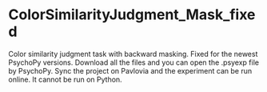 # ColorSimilarityJudgment_Mask_fixed #
Color similarity judgment task with backward masking. Fixed for the newest PsychoPy versions.
Download all the files and you can open the .psyexp file by PsychoPy.
Sync the project on Pavlovia and the experiment can be run online.
It cannot be run on Python.
